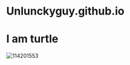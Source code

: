 # Unlunckyguy.github.io
# I am turtle
![114201553](https://user-images.githubusercontent.com/114201553/197105813-d684f37e-d8aa-4f8f-a0ff-2b56ca0bf64c.png)
